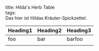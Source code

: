 title: Hilda's Herb Table  
tags:   
Das hier ist Hildas Kräuter-Spickzettel. 

|Heading1|Heading2|Heading3|
|-|-|-|
|foo|bar|barfoo|
|||